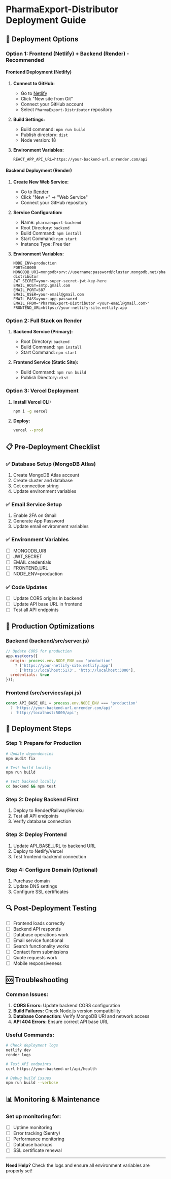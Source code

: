 # PharmaExport-Distributor Deployment Guide

## 🚀 Deployment Options

### Option 1: Frontend (Netlify) + Backend (Render) - Recommended

#### Frontend Deployment (Netlify)
1. **Connect to GitHub:**
   - Go to [Netlify](https://netlify.com)
   - Click "New site from Git"
   - Connect your GitHub account
   - Select `PharmaExport-Distributor` repository

2. **Build Settings:**
   - Build command: `npm run build`
   - Publish directory: `dist`
   - Node version: 18

3. **Environment Variables:**
   ```
   REACT_APP_API_URL=https://your-backend-url.onrender.com/api
   ```

#### Backend Deployment (Render)
1. **Create New Web Service:**
   - Go to [Render](https://render.com)
   - Click "New +" → "Web Service"
   - Connect your GitHub repository

2. **Service Configuration:**
   - Name: `pharmaexport-backend`
   - Root Directory: `backend`
   - Build Command: `npm install`
   - Start Command: `npm start`
   - Instance Type: Free tier

3. **Environment Variables:**
   ```
   NODE_ENV=production
   PORT=10000
   MONGODB_URI=mongodb+srv://username:password@cluster.mongodb.net/pharmaexport-distributor
   JWT_SECRET=your-super-secret-jwt-key-here
   EMAIL_HOST=smtp.gmail.com
   EMAIL_PORT=587
   EMAIL_USER=your-email@gmail.com
   EMAIL_PASS=your-app-password
   EMAIL_FROM="PharmaExport-Distributor <your-email@gmail.com>"
   FRONTEND_URL=https://your-netlify-site.netlify.app
   ```

### Option 2: Full Stack on Render

1. **Backend Service (Primary):**
   - Root Directory: `backend`
   - Build Command: `npm install`
   - Start Command: `npm start`

2. **Frontend Service (Static Site):**
   - Build Command: `npm run build`
   - Publish Directory: `dist`

### Option 3: Vercel Deployment

1. **Install Vercel CLI:**
   ```bash
   npm i -g vercel
   ```

2. **Deploy:**
   ```bash
   vercel --prod
   ```

## 📋 Pre-Deployment Checklist

### ✅ Database Setup (MongoDB Atlas)
1. Create MongoDB Atlas account
2. Create cluster and database
3. Get connection string
4. Update environment variables

### ✅ Email Service Setup
1. Enable 2FA on Gmail
2. Generate App Password
3. Update email environment variables

### ✅ Environment Variables
- [ ] MONGODB_URI
- [ ] JWT_SECRET
- [ ] EMAIL credentials
- [ ] FRONTEND_URL
- [ ] NODE_ENV=production

### ✅ Code Updates
- [ ] Update CORS origins in backend
- [ ] Update API base URL in frontend
- [ ] Test all API endpoints

## 🔧 Production Optimizations

### Backend (backend/src/server.js)
```javascript
// Update CORS for production
app.use(cors({
  origin: process.env.NODE_ENV === 'production' 
    ? ['https://your-netlify-site.netlify.app'] 
    : ['http://localhost:5173', 'http://localhost:3000'],
  credentials: true
}));
```

### Frontend (src/services/api.js)
```javascript
const API_BASE_URL = process.env.NODE_ENV === 'production' 
  ? 'https://your-backend-url.onrender.com/api' 
  : 'http://localhost:5000/api';
```

## 🚦 Deployment Steps

### Step 1: Prepare for Production
```bash
# Update dependencies
npm audit fix

# Test build locally
npm run build

# Test backend locally
cd backend && npm test
```

### Step 2: Deploy Backend First
1. Deploy to Render/Railway/Heroku
2. Test all API endpoints
3. Verify database connection

### Step 3: Deploy Frontend
1. Update API_BASE_URL to backend URL
2. Deploy to Netlify/Vercel
3. Test frontend-backend connection

### Step 4: Configure Domain (Optional)
1. Purchase domain
2. Update DNS settings
3. Configure SSL certificates

## 🔍 Post-Deployment Testing

- [ ] Frontend loads correctly
- [ ] Backend API responds
- [ ] Database operations work
- [ ] Email service functional
- [ ] Search functionality works
- [ ] Contact form submissions
- [ ] Quote requests work
- [ ] Mobile responsiveness

## 🆘 Troubleshooting

### Common Issues:
1. **CORS Errors:** Update backend CORS configuration
2. **Build Failures:** Check Node.js version compatibility
3. **Database Connection:** Verify MongoDB URI and network access
4. **API 404 Errors:** Ensure correct API base URL

### Useful Commands:
```bash
# Check deployment logs
netlify dev
render logs

# Test API endpoints
curl https://your-backend-url/api/health

# Debug build issues
npm run build --verbose
```

## 📊 Monitoring & Maintenance

### Set up monitoring for:
- [ ] Uptime monitoring
- [ ] Error tracking (Sentry)
- [ ] Performance monitoring
- [ ] Database backups
- [ ] SSL certificate renewal

---

**Need Help?** Check the logs and ensure all environment variables are properly set!
